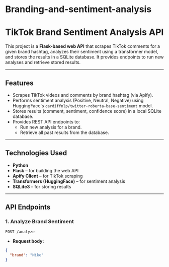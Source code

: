# Branding-and-sentiment-analysis
# TikTok Brand Sentiment Analysis API

This project is a **Flask-based web API** that scrapes TikTok comments for a given brand hashtag, analyzes their sentiment using a transformer model, and stores the results in a SQLite database. It provides endpoints to run new analyses and retrieve stored results.

---

##  Features
- Scrapes TikTok videos and comments by brand hashtag (via Apify).
- Performs sentiment analysis (Positive, Neutral, Negative) using HuggingFace's `cardiffnlp/twitter-roberta-base-sentiment` model.
- Stores results (comment, sentiment, confidence score) in a local SQLite database.
- Provides REST API endpoints to:
  - Run new analysis for a brand.
  - Retrieve all past results from the database.

---

##  Technologies Used
- **Python**
- **Flask** – for building the web API
- **Apify Client** – for TikTok scraping
- **Transformers (HuggingFace)** – for sentiment analysis
- **SQLite3** – for storing results

---

##  API Endpoints

### 1. Analyze Brand Sentiment
`POST /analyze`

- **Request body:**
```json
{
  "brand": "Nike"
}
